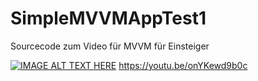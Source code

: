 # SimpleMVVMAppTest1
Sourcecode zum Video für MVVM für Einsteiger

[![IMAGE ALT TEXT HERE](https://img.youtube.com/vi/onYKewd9b0c/0.jpg)](https://www.youtube.com/watch?v=onYKewd9b0c)
https://youtu.be/onYKewd9b0c
